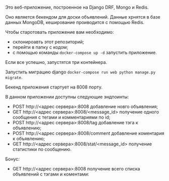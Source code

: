 Это веб-приложение, построенное на Django DRF, Mongo и Redis. 

Оно является бекендом для доски объявлений. Данные хрнятся в базе данных MongoDB, кеширование проиводится с помощью Redis. 

Чтобы старотовать приложение вам необходимо: 
- склонироавть этот репозиторий;
- перейти в папку с кодом;
- с помощью команды `docker-compose up -d` запустить приложение.

Если все успешно, запустятся три контейнера.

Запустить миграцию django `docker-compose run web python manage.py migrate`.


Бекенд приложения стартует на 8008 порту. 

В данном приложении доступны следующие эндпоинты: 
- POST http://<адрес сервера>:8008 добавление новго объявления;
- GET http://<адрес сервера>:8008/<message_id> получение одного сообщения с тегами и комментариями по id;
- POST http://<адрес сервера>:8008/tag добавление тэга к объявлению;
- POST http://<адрес сервера>:8008/comment добавление коментария к объявлению;
- GET http://<адрес сервера>:8008/stat/<message_id> получение статистики по сообщению.

Бонус:
- GET http://<адрес сервера>:8008 получение всего списка объявлений с тэгами и коментами: